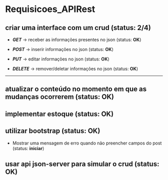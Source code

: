 # Requisicoes_APIRest

## criar uma interface com um crud (status: **2/4**)
    
- ***GET*** -> receber as informações presentes no json 
    (status: **OK**)

- ***POST*** -> inserir informações no json 
    (status: **OK**)

- ***PUT*** -> editar informações no json 
    (status: **OK**)

- ***DELETE*** -> remover/deletar informações no json 
    (status: **OK**)

----------------------------

## atualizar o conteúdo no momento em que as mudanças ocorrerem (status: **OK**)

## implementar estoque (status: **OK**)

## utilizar bootstrap (status: **OK**)

- Mostrar uma mensagem de erro quando não preencher campos do post (status: **iniciar**)

## usar api json-server para simular o crud (status: **OK**)